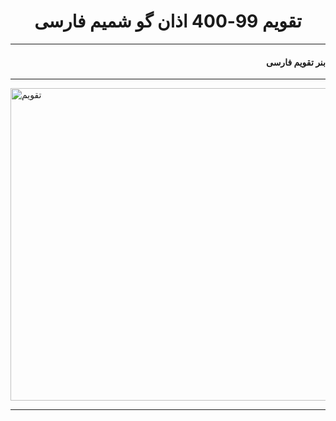 <h1 align = "center">تقویم 99-400 اذان گو شمیم فارسی</h1><hr/>
<h4 align = "right" dir = "rtl"> بنر تقویم فارسی</h4><hr/>
<img src = "https://b2n.ir/890387" width ="900px" height = "500px" alt = "تقویم"/><hr/>




